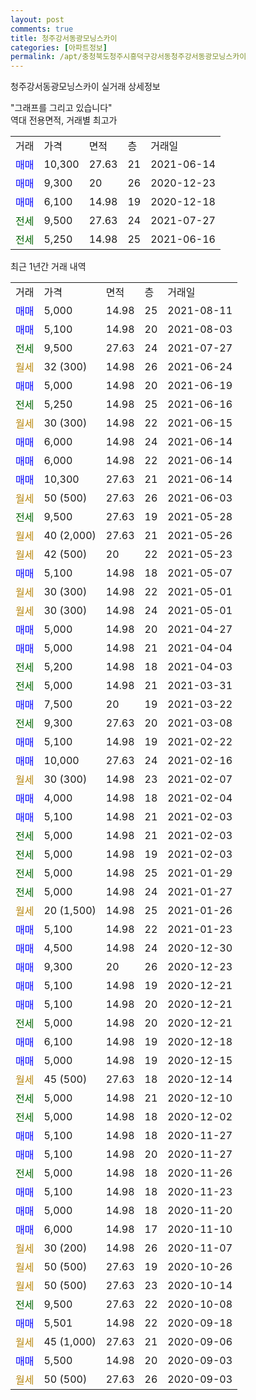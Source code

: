 ```yaml
---
layout: post
comments: true
title: 청주강서동광모닝스카이
categories: [아파트정보]
permalink: /apt/충청북도청주시흥덕구강서동청주강서동광모닝스카이
---
```


청주강서동광모닝스카이 실거래 상세정보

<script type="text/javascript">
  google.charts.load('current', {'packages':['line', 'corechart']});
  google.charts.setOnLoadCallback(drawChart);

  function drawChart() {
    var data = new google.visualization.DataTable();
    data.addColumn('date', '거래일');
    data.addColumn('number', "매매");
    data.addColumn('number', "전세");
    data.addColumn('number', "전매");

    data.addRows([[new Date(Date.parse("2021-08-11")), 5000, null, null], [new Date(Date.parse("2021-08-03")), 5100, null, null], [new Date(Date.parse("2021-07-27")), null, 9500, null], [new Date(Date.parse("2021-06-24")), null, null, null], [new Date(Date.parse("2021-06-19")), 5000, null, null], [new Date(Date.parse("2021-06-16")), null, 5250, null], [new Date(Date.parse("2021-06-15")), null, null, null], [new Date(Date.parse("2021-06-14")), 6000, null, null], [new Date(Date.parse("2021-06-14")), 6000, null, null], [new Date(Date.parse("2021-06-14")), 10300, null, null], [new Date(Date.parse("2021-06-03")), null, null, null], [new Date(Date.parse("2021-05-28")), null, 9500, null], [new Date(Date.parse("2021-05-26")), null, null, null], [new Date(Date.parse("2021-05-23")), null, null, null], [new Date(Date.parse("2021-05-07")), 5100, null, null], [new Date(Date.parse("2021-05-01")), null, null, null], [new Date(Date.parse("2021-05-01")), null, null, null], [new Date(Date.parse("2021-04-27")), 5000, null, null], [new Date(Date.parse("2021-04-04")), 5000, null, null], [new Date(Date.parse("2021-04-03")), null, 5200, null], [new Date(Date.parse("2021-03-31")), null, 5000, null], [new Date(Date.parse("2021-03-22")), 7500, null, null], [new Date(Date.parse("2021-03-08")), null, 9300, null], [new Date(Date.parse("2021-02-22")), 5100, null, null], [new Date(Date.parse("2021-02-16")), 10000, null, null], [new Date(Date.parse("2021-02-07")), null, null, null], [new Date(Date.parse("2021-02-04")), 4000, null, null], [new Date(Date.parse("2021-02-03")), 5100, null, null], [new Date(Date.parse("2021-02-03")), null, 5000, null], [new Date(Date.parse("2021-02-03")), null, 5000, null], [new Date(Date.parse("2021-01-29")), null, 5000, null], [new Date(Date.parse("2021-01-27")), null, 5000, null], [new Date(Date.parse("2021-01-26")), null, null, null], [new Date(Date.parse("2021-01-23")), 5100, null, null], [new Date(Date.parse("2020-12-30")), 4500, null, null], [new Date(Date.parse("2020-12-23")), 9300, null, null], [new Date(Date.parse("2020-12-21")), 5100, null, null], [new Date(Date.parse("2020-12-21")), 5100, null, null], [new Date(Date.parse("2020-12-21")), null, 5000, null], [new Date(Date.parse("2020-12-18")), 6100, null, null], [new Date(Date.parse("2020-12-15")), 5000, null, null], [new Date(Date.parse("2020-12-14")), null, null, null], [new Date(Date.parse("2020-12-10")), null, 5000, null], [new Date(Date.parse("2020-12-02")), null, 5000, null], [new Date(Date.parse("2020-11-27")), 5100, null, null], [new Date(Date.parse("2020-11-27")), 5100, null, null], [new Date(Date.parse("2020-11-26")), null, 5000, null], [new Date(Date.parse("2020-11-23")), 5100, null, null], [new Date(Date.parse("2020-11-20")), 5000, null, null], [new Date(Date.parse("2020-11-10")), 6000, null, null], [new Date(Date.parse("2020-11-07")), null, null, null], [new Date(Date.parse("2020-10-26")), null, null, null], [new Date(Date.parse("2020-10-14")), null, null, null], [new Date(Date.parse("2020-10-08")), null, 9500, null], [new Date(Date.parse("2020-09-18")), 5501, null, null], [new Date(Date.parse("2020-09-06")), null, null, null], [new Date(Date.parse("2020-09-03")), 5500, null, null], [new Date(Date.parse("2020-09-03")), null, null, null]]);

    var options = {
      hAxis: {
        format: 'yyyy/MM/dd'
      },    
      lineWidth: 0,
      pointsVisible: true,    
      title: '최근 1년간 유형별 실거래가 분포',
      legend: { position: 'bottom' }
    };

    var formatter = new google.visualization.NumberFormat({pattern:'###,###'} );
    formatter.format(data, 1);
    formatter.format(data, 2);
    
    setTimeout(function() {
        var chart = new google.visualization.LineChart(document.getElementById('columnchart_material'));
        chart.draw(data, (options));
        document.getElementById('loading').style.display = 'none';
    }, 1000);
  }
</script>


<div id="loading" style="z-index:20; display: block; margin-left: 0px">"그래프를 그리고 있습니다"</div>
<div id="columnchart_material" style="width: 95%; margin-left: 0px; display: block"></div>
<!-- contents start -->
역대 전용면적, 거래별 최고가
<table class="sortable">
    <tr>
      <td>거래</td>
      <td>가격</td>
      <td>면적</td>
      <td>층</td>
      <td>거래일</td>
    </tr>
        <tr>
          <td><a style="color: blue">매매</a></td>
          <td>10,300</td>
          <td>27.63</td>
          <td>21</td>
          <td>2021-06-14</td>
        </tr>            <tr>
          <td><a style="color: blue">매매</a></td>
          <td>9,300</td>
          <td>20</td>
          <td>26</td>
          <td>2020-12-23</td>
        </tr>            <tr>
          <td><a style="color: blue">매매</a></td>
          <td>6,100</td>
          <td>14.98</td>
          <td>19</td>
          <td>2020-12-18</td>
        </tr>        
        <tr>
              <td><a style="color: darkgreen">전세</a></td>
              <td>9,500</td>
              <td>27.63</td>
              <td>24</td>
              <td>2021-07-27</td>
            </tr>            <tr>
              <td><a style="color: darkgreen">전세</a></td>
              <td>5,250</td>
              <td>14.98</td>
              <td>25</td>
              <td>2021-06-16</td>
            </tr>        
    
</table>

최근 1년간 거래 내역

<table class="sortable">
    <tr>
      <td>거래</td>
      <td>가격</td>
      <td>면적</td>
      <td>층</td>
      <td>거래일</td>
    </tr>
    <tr>
      <td><a style="color: blue">매매</a></td>
      <td>5,000</td>
      <td>14.98</td>
      <td>25</td>
      <td>2021-08-11</td>
    </tr>          <tr>
      <td><a style="color: blue">매매</a></td>
      <td>5,100</td>
      <td>14.98</td>
      <td>20</td>
      <td>2021-08-03</td>
    </tr>          <tr>
      <td><a style="color: darkgreen">전세</a></td>
      <td>9,500</td>
      <td>27.63</td>
      <td>24</td>
      <td>2021-07-27</td>
    </tr>          <tr>
      <td><a style="color: darkgoldenrod">월세</a></td>
      <td>32 (300)</td>
      <td>14.98</td>
      <td>26</td>
      <td>2021-06-24</td>
    </tr>          <tr>
      <td><a style="color: blue">매매</a></td>
      <td>5,000</td>
      <td>14.98</td>
      <td>20</td>
      <td>2021-06-19</td>
    </tr>          <tr>
      <td><a style="color: darkgreen">전세</a></td>
      <td>5,250</td>
      <td>14.98</td>
      <td>25</td>
      <td>2021-06-16</td>
    </tr>          <tr>
      <td><a style="color: darkgoldenrod">월세</a></td>
      <td>30 (300)</td>
      <td>14.98</td>
      <td>22</td>
      <td>2021-06-15</td>
    </tr>          <tr>
      <td><a style="color: blue">매매</a></td>
      <td>6,000</td>
      <td>14.98</td>
      <td>24</td>
      <td>2021-06-14</td>
    </tr>          <tr>
      <td><a style="color: blue">매매</a></td>
      <td>6,000</td>
      <td>14.98</td>
      <td>22</td>
      <td>2021-06-14</td>
    </tr>          <tr>
      <td><a style="color: blue">매매</a></td>
      <td>10,300</td>
      <td>27.63</td>
      <td>21</td>
      <td>2021-06-14</td>
    </tr>          <tr>
      <td><a style="color: darkgoldenrod">월세</a></td>
      <td>50 (500)</td>
      <td>27.63</td>
      <td>26</td>
      <td>2021-06-03</td>
    </tr>          <tr>
      <td><a style="color: darkgreen">전세</a></td>
      <td>9,500</td>
      <td>27.63</td>
      <td>19</td>
      <td>2021-05-28</td>
    </tr>          <tr>
      <td><a style="color: darkgoldenrod">월세</a></td>
      <td>40 (2,000)</td>
      <td>27.63</td>
      <td>21</td>
      <td>2021-05-26</td>
    </tr>          <tr>
      <td><a style="color: darkgoldenrod">월세</a></td>
      <td>42 (500)</td>
      <td>20</td>
      <td>22</td>
      <td>2021-05-23</td>
    </tr>          <tr>
      <td><a style="color: blue">매매</a></td>
      <td>5,100</td>
      <td>14.98</td>
      <td>18</td>
      <td>2021-05-07</td>
    </tr>          <tr>
      <td><a style="color: darkgoldenrod">월세</a></td>
      <td>30 (300)</td>
      <td>14.98</td>
      <td>22</td>
      <td>2021-05-01</td>
    </tr>          <tr>
      <td><a style="color: darkgoldenrod">월세</a></td>
      <td>30 (300)</td>
      <td>14.98</td>
      <td>24</td>
      <td>2021-05-01</td>
    </tr>          <tr>
      <td><a style="color: blue">매매</a></td>
      <td>5,000</td>
      <td>14.98</td>
      <td>20</td>
      <td>2021-04-27</td>
    </tr>          <tr>
      <td><a style="color: blue">매매</a></td>
      <td>5,000</td>
      <td>14.98</td>
      <td>21</td>
      <td>2021-04-04</td>
    </tr>          <tr>
      <td><a style="color: darkgreen">전세</a></td>
      <td>5,200</td>
      <td>14.98</td>
      <td>18</td>
      <td>2021-04-03</td>
    </tr>          <tr>
      <td><a style="color: darkgreen">전세</a></td>
      <td>5,000</td>
      <td>14.98</td>
      <td>21</td>
      <td>2021-03-31</td>
    </tr>          <tr>
      <td><a style="color: blue">매매</a></td>
      <td>7,500</td>
      <td>20</td>
      <td>19</td>
      <td>2021-03-22</td>
    </tr>          <tr>
      <td><a style="color: darkgreen">전세</a></td>
      <td>9,300</td>
      <td>27.63</td>
      <td>20</td>
      <td>2021-03-08</td>
    </tr>          <tr>
      <td><a style="color: blue">매매</a></td>
      <td>5,100</td>
      <td>14.98</td>
      <td>19</td>
      <td>2021-02-22</td>
    </tr>          <tr>
      <td><a style="color: blue">매매</a></td>
      <td>10,000</td>
      <td>27.63</td>
      <td>24</td>
      <td>2021-02-16</td>
    </tr>          <tr>
      <td><a style="color: darkgoldenrod">월세</a></td>
      <td>30 (300)</td>
      <td>14.98</td>
      <td>23</td>
      <td>2021-02-07</td>
    </tr>          <tr>
      <td><a style="color: blue">매매</a></td>
      <td>4,000</td>
      <td>14.98</td>
      <td>18</td>
      <td>2021-02-04</td>
    </tr>          <tr>
      <td><a style="color: blue">매매</a></td>
      <td>5,100</td>
      <td>14.98</td>
      <td>21</td>
      <td>2021-02-03</td>
    </tr>          <tr>
      <td><a style="color: darkgreen">전세</a></td>
      <td>5,000</td>
      <td>14.98</td>
      <td>21</td>
      <td>2021-02-03</td>
    </tr>          <tr>
      <td><a style="color: darkgreen">전세</a></td>
      <td>5,000</td>
      <td>14.98</td>
      <td>19</td>
      <td>2021-02-03</td>
    </tr>          <tr>
      <td><a style="color: darkgreen">전세</a></td>
      <td>5,000</td>
      <td>14.98</td>
      <td>25</td>
      <td>2021-01-29</td>
    </tr>          <tr>
      <td><a style="color: darkgreen">전세</a></td>
      <td>5,000</td>
      <td>14.98</td>
      <td>24</td>
      <td>2021-01-27</td>
    </tr>          <tr>
      <td><a style="color: darkgoldenrod">월세</a></td>
      <td>20 (1,500)</td>
      <td>14.98</td>
      <td>25</td>
      <td>2021-01-26</td>
    </tr>          <tr>
      <td><a style="color: blue">매매</a></td>
      <td>5,100</td>
      <td>14.98</td>
      <td>22</td>
      <td>2021-01-23</td>
    </tr>          <tr>
      <td><a style="color: blue">매매</a></td>
      <td>4,500</td>
      <td>14.98</td>
      <td>24</td>
      <td>2020-12-30</td>
    </tr>          <tr>
      <td><a style="color: blue">매매</a></td>
      <td>9,300</td>
      <td>20</td>
      <td>26</td>
      <td>2020-12-23</td>
    </tr>          <tr>
      <td><a style="color: blue">매매</a></td>
      <td>5,100</td>
      <td>14.98</td>
      <td>19</td>
      <td>2020-12-21</td>
    </tr>          <tr>
      <td><a style="color: blue">매매</a></td>
      <td>5,100</td>
      <td>14.98</td>
      <td>20</td>
      <td>2020-12-21</td>
    </tr>          <tr>
      <td><a style="color: darkgreen">전세</a></td>
      <td>5,000</td>
      <td>14.98</td>
      <td>20</td>
      <td>2020-12-21</td>
    </tr>          <tr>
      <td><a style="color: blue">매매</a></td>
      <td>6,100</td>
      <td>14.98</td>
      <td>19</td>
      <td>2020-12-18</td>
    </tr>          <tr>
      <td><a style="color: blue">매매</a></td>
      <td>5,000</td>
      <td>14.98</td>
      <td>19</td>
      <td>2020-12-15</td>
    </tr>          <tr>
      <td><a style="color: darkgoldenrod">월세</a></td>
      <td>45 (500)</td>
      <td>27.63</td>
      <td>18</td>
      <td>2020-12-14</td>
    </tr>          <tr>
      <td><a style="color: darkgreen">전세</a></td>
      <td>5,000</td>
      <td>14.98</td>
      <td>21</td>
      <td>2020-12-10</td>
    </tr>          <tr>
      <td><a style="color: darkgreen">전세</a></td>
      <td>5,000</td>
      <td>14.98</td>
      <td>18</td>
      <td>2020-12-02</td>
    </tr>          <tr>
      <td><a style="color: blue">매매</a></td>
      <td>5,100</td>
      <td>14.98</td>
      <td>18</td>
      <td>2020-11-27</td>
    </tr>          <tr>
      <td><a style="color: blue">매매</a></td>
      <td>5,100</td>
      <td>14.98</td>
      <td>20</td>
      <td>2020-11-27</td>
    </tr>          <tr>
      <td><a style="color: darkgreen">전세</a></td>
      <td>5,000</td>
      <td>14.98</td>
      <td>18</td>
      <td>2020-11-26</td>
    </tr>          <tr>
      <td><a style="color: blue">매매</a></td>
      <td>5,100</td>
      <td>14.98</td>
      <td>18</td>
      <td>2020-11-23</td>
    </tr>          <tr>
      <td><a style="color: blue">매매</a></td>
      <td>5,000</td>
      <td>14.98</td>
      <td>18</td>
      <td>2020-11-20</td>
    </tr>          <tr>
      <td><a style="color: blue">매매</a></td>
      <td>6,000</td>
      <td>14.98</td>
      <td>17</td>
      <td>2020-11-10</td>
    </tr>          <tr>
      <td><a style="color: darkgoldenrod">월세</a></td>
      <td>30 (200)</td>
      <td>14.98</td>
      <td>26</td>
      <td>2020-11-07</td>
    </tr>          <tr>
      <td><a style="color: darkgoldenrod">월세</a></td>
      <td>50 (500)</td>
      <td>27.63</td>
      <td>19</td>
      <td>2020-10-26</td>
    </tr>          <tr>
      <td><a style="color: darkgoldenrod">월세</a></td>
      <td>50 (500)</td>
      <td>27.63</td>
      <td>23</td>
      <td>2020-10-14</td>
    </tr>          <tr>
      <td><a style="color: darkgreen">전세</a></td>
      <td>9,500</td>
      <td>27.63</td>
      <td>22</td>
      <td>2020-10-08</td>
    </tr>          <tr>
      <td><a style="color: blue">매매</a></td>
      <td>5,501</td>
      <td>14.98</td>
      <td>22</td>
      <td>2020-09-18</td>
    </tr>          <tr>
      <td><a style="color: darkgoldenrod">월세</a></td>
      <td>45 (1,000)</td>
      <td>27.63</td>
      <td>21</td>
      <td>2020-09-06</td>
    </tr>          <tr>
      <td><a style="color: blue">매매</a></td>
      <td>5,500</td>
      <td>14.98</td>
      <td>20</td>
      <td>2020-09-03</td>
    </tr>          <tr>
      <td><a style="color: darkgoldenrod">월세</a></td>
      <td>50 (500)</td>
      <td>27.63</td>
      <td>26</td>
      <td>2020-09-03</td>
    </tr>      </table>
<!-- contents end -->    

